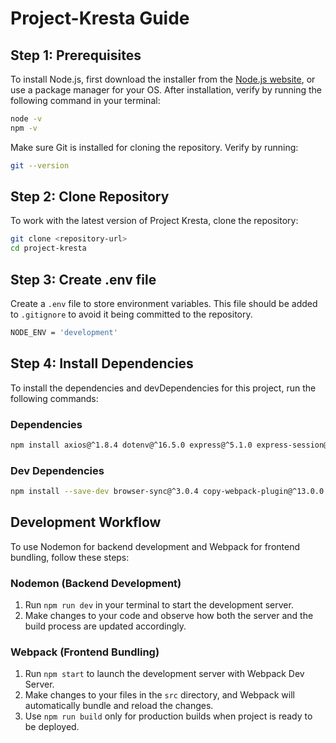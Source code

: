 # Project-Kresta Guide

## Step 1: Prerequisites

To install Node.js, first download the installer from the [Node.js website](https://nodejs.org/), or use a package manager for your OS. After installation, verify by running the following command in your terminal:

```bash
node -v
npm -v
```

Make sure Git is installed for cloning the repository. Verify by running:
```bash
git --version
```

## Step 2: Clone Repository

To work with the latest version of Project Kresta, clone the repository:
```bash
git clone <repository-url>
cd project-kresta
```

## Step 3: Create .env file

Create a `.env` file to store environment variables. This file should be added to `.gitignore` to avoid it being committed to the repository.
```bash
NODE_ENV = 'development'
```

## Step 4: Install Dependencies

To install the dependencies and devDependencies for this project, run the following commands:

### Dependencies
```bash
npm install axios@^1.8.4 dotenv@^16.5.0 express@^5.1.0 express-session@^1.18.1
```

### Dev Dependencies
```bash
npm install --save-dev browser-sync@^3.0.4 copy-webpack-plugin@^13.0.0 css-loader@^7.1.2 file-loader@^6.2.0 html-webpack-plugin@^5.6.3 mini-css-extract-plugin@^2.9.2 nodemon@^3.1.9 sass@^1.86.3 sass-loader@^16.0.5 style-loader@^4.0.0 webpack@^5.99.5 webpack-cli@^6.0.1 webpack-dev-server@^5.2.1
```

## Development Workflow
To use Nodemon for backend development and Webpack for frontend bundling, follow these steps:

### Nodemon (Backend Development)
1. Run `npm run dev` in your terminal to start the development server.
2. Make changes to your code and observe how both the server and the build process are updated accordingly.

### Webpack (Frontend Bundling)
1. Run `npm start` to launch the development server with Webpack Dev Server.
2. Make changes to your files in the `src` directory, and Webpack will automatically bundle and reload the changes.
3. Use `npm run build` only for production builds when project is ready to be deployed.